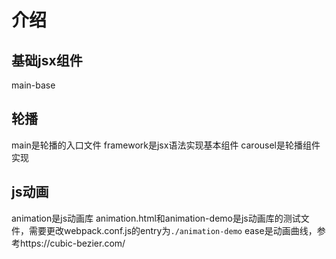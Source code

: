 # 介绍
## 基础jsx组件
main-base

## 轮播
main是轮播的入口文件
framework是jsx语法实现基本组件
carousel是轮播组件实现

## js动画
animation是js动画库
animation.html和animation-demo是js动画库的测试文件，需要更改webpack.conf.js的entry为`./animation-demo`
ease是动画曲线，参考https://cubic-bezier.com/

